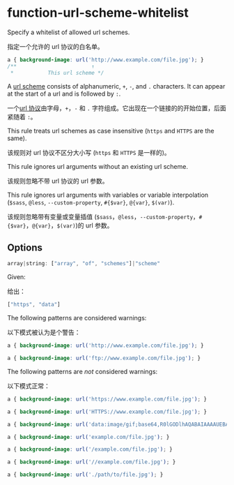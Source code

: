 # function-url-scheme-whitelist

Specify a whitelist of allowed url schemes.

指定一个允许的 url 协议的白名单。

```css
a { background-image: url('http://www.example.com/file.jpg'); }
/**                        ↑
 *           This url scheme */
```

A [url scheme](https://url.spec.whatwg.org/#syntax-url-scheme) consists of alphanumeric, `+`, `-`, and `.` characters. It can appear at the start of a url and is followed by `:`.

一个[url 协议](https://url.spec.whatwg.org/#syntax-url-scheme)由字母，`+`，`-` 和 `.` 字符组成。它出现在一个链接的的开始位置，后面紧随着 `:`。

This rule treats url schemes as case insensitive (`https` and `HTTPS` are the same).

该规则对 url 协议不区分大小写 (`https` 和 `HTTPS` 是一样的)。

This rule ignores url arguments without an existing url scheme.

该规则忽略不带 url 协议的 url 参数。

This rule ignores url arguments with variables or variable interpolation (`$sass`, `@less`, `--custom-property`, `#{$var}`, `@{var}`, `$(var)`).

该规则忽略带有变量或变量插值 (`$sass`，`@less`，`--custom-property`，`#{$var}`，`@{var}`，`$(var)`)的 url 参数。

## Options

```js
array|string: ["array", "of", "schemes"]|"scheme"
```

Given:

给出：

```js
["https", "data"]
```

The following patterns are considered warnings:

以下模式被认为是个警告：

```css
a { background-image: url('http://www.example.com/file.jpg'); }
```

```css
a { background-image: url('ftp://www.example.com/file.jpg'); }
```

The following patterns are *not* considered warnings:

以下模式正常：

```css
a { background-image: url('https://www.example.com/file.jpg'); }
```

```css
a { background-image: url('HTTPS://www.example.com/file.jpg'); }
```

```css
a { background-image: url('data:image/gif;base64,R0lGODlhAQABAIAAAAUEBAAAACwAAAAAAQABAAACAkQBADs='); }
```

```css
a { background-image: url('example.com/file.jpg'); }
```

```css
a { background-image: url('/example.com/file.jpg'); }
```

```css
a { background-image: url('//example.com/file.jpg'); }
```

```css
a { background-image: url('./path/to/file.jpg'); }
```
